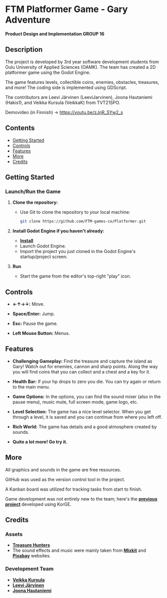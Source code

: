 # FTM Platformer Game - Gary Adventure
**Product Design and Implementation GROUP 16**

## Description

The project is developed by 3rd year software development students from Oulu University of Applied Sciences (OAMK). The team has created a 2D platformer game using the Godot Engine.

The game features levels, collectible coins, enemies, obstacles, treasures, and more! The coding side is implemented using GDScript.

The contributors are Leevi Järvinen (LeeviJarvinen), Joona Hautaniemi (Hakis1), and Veikka Kursula (VeikkaK) from TVT21SPO.

Demovideo (in Finnish) -> https://youtu.be/zJnR_SYw2_s

## Contents

- [Getting Started](#Getting-Started)
- [Controls](#Controls)
- [Features](#Features)
- [More](#More)
- [Credits](#Credits)

## Getting Started

### Launch/Run the Game

1. **Clone the repository:**
   - Use Git to clone the repository to your local machine:
     ```bash
     git clone https://github.com/FTM-games-co/Platformer.git
     ```

2. **Install Godot Engine if you haven't already:**
   - **[Install](https://godotengine.org/)**
   - Launch Godot Engine.
   - Import the project you just cloned in the Godot Engine's startup/project screen.

4. **Run**
   - Start the game from the editor's top-right "play" icon.

## Controls

- **←↑→↓:** Move.

- **Space/Enter:** Jump.

- **Esc:** Pause the game.

- **Left Mouse Button:** Menus.

## Features

- **Challenging Gameplay:** Find the treasure and capture the island as Gary! Watch out for enemies, cannon and sharp points. Along the way you will find coins that you can collect and a chest and a key for it.
  
- **Health Bar:** If your hp drops to zero you die. You can try again or return to the main menu.

- **Game Options:** In the options, you can find the sound mixer (also in the pause menu), music mute, full screen mode, game logo, etc.

- **Level Selection:** The game has a nice level selector. When you get through a level, it is saved and you can continue from where you left off.

- **Rich World:** The game has details and a good atmosphere created by sounds.

- **Quite a lot more! Go try it.**

## More

All graphics and sounds in the game are free resources.

GitHub was used as the version control tool in the project.

A Kanban board was utilized for tracking tasks from start to finish.

Game development was not entirely new to the team; here's the **[previous project](https://github.com/FTM-Mobile-Solutions/Mobiilikehitysprojekti)** developed using KorGE.

## Credits

### Assets

- **[Treasure Hunters](https://pixelfrog-assets.itch.io/treasure-hunters)**
- The sound effects and music were mainly taken from **[Mixkit](https://mixkit.co/)** and **[Pixabay](https://pixabay.com/sound-effects/)** websites.

### Development Team
- **[Veikka Kursula](https://github.com/VeikkaK)**
- **[Leevi Järvinen](https://github.com/LeeviJarvinen)**
- **[Joona Hautaniemi](https://github.com/Hakis1)**
